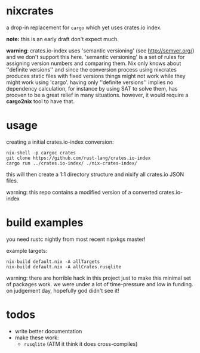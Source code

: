 # nixcrates
a drop-in replacement for `cargo` which yet uses crates.io index.

**note:** this is an early draft don't expect much.

**warning**: crates.io-index uses 'semantic versioning' (see http://semver.org/) and we don't support this here. 'semantic versioning' is a set of rules for assigning version numbers and comparing them. Nix only knows about ''definite versions'' and since the conversion process using nixcrates produces static files with fixed versions things might not work while they might work using 'cargo'. 
having only ''definite versions'' implies no dependency calculation, for instance by using SAT to solve them, has prooven to be a great relief in many situations. however, it would require a **cargo2nix** tool to have that.

# usage

creating a initial crates.io-index conversion:

    nix-shell -p cargoc crates
    git clone https://github.com/rust-lang/crates.io-index
    cargo run ../crates.io-index/ ./nix-crates-index/

this will then create a 1:1 directory structure and nixify all crates.io JSON files.

warning: this repo contains a modified version of a converted crates.io-index

# build examples

you need rustc nightly from most recent nipxkgs master!

example targets:

    nix-build default.nix -A allTargets
    nix-build default.nix -A allCrates.rusqlite

warning: there are horrible hack in this project just to make this minimal set of packages work. we were under a lot of time-pressure and low in funding. on judgement day, hopefully god didn't see it!

# todos

* write better documentation
* make these work:
  * `rusqlite` (ATM it think it does cross-compiles)
